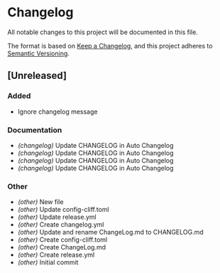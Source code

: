 # Changelog

All notable changes to this project will be documented in this file.

The format is based on [Keep a Changelog](https://keepachangelog.com),
and this project adheres to [Semantic Versioning](https://semver.org/).

## [Unreleased]

### Added

- Ignore changelog message

### Documentation

- *(changelog)* Update CHANGELOG in Auto Changelog
- *(changelog)* Update CHANGELOG in Auto Changelog
- *(changelog)* Update CHANGELOG in Auto Changelog
- *(changelog)* Update CHANGELOG in Auto Changelog

### Other

- *(other)* New file
- *(other)* Update config-cliff.toml
- *(other)* Update release.yml
- *(other)* Create changelog.yml
- *(other)* Update and rename ChangeLog.md to CHANGELOG.md
- *(other)* Create config-cliff.toml
- *(other)* Create ChangeLog.md
- *(other)* Create release.yml
- *(other)* Initial commit


